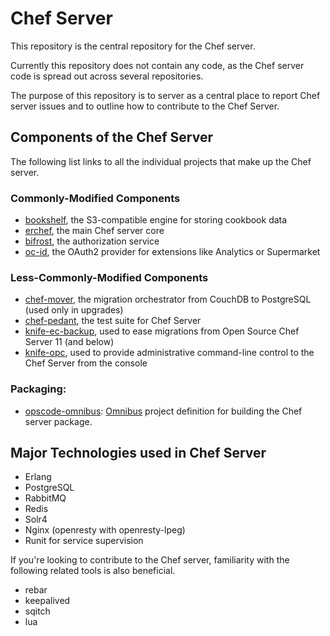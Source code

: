 # Chef Server

This repository is the central repository for the Chef server.

Currently this repository does not contain any code, as the Chef server
code is spread out across several repositories.

The purpose of this repository is to server as a central place to report
Chef server issues and to outline how to contribute to the Chef Server.

## Components of the Chef Server

The following list links to all the individual projects that make up the
Chef server.

### Commonly-Modified Components

* [bookshelf](http://github.com/opscode/bookshelf), the S3-compatible engine for storing cookbook data
* [erchef](http://github.com/opscode/erchef), the main Chef server core
* [bifrost](http://github.com/opscode/oc_bifrost), the authorization service
* [oc-id](http://github.com/opscode/oc-id), the OAuth2 provider for extensions like Analytics or Supermarket

### Less-Commonly-Modified Components

* [chef-mover](http://github.com/opscode/chef-mover), the migration orchestrator from CouchDB to PostgreSQL (used only in upgrades)
* [chef-pedant](http://github.com/opscode/oc-chef-pedant), the test suite for Chef Server
* [knife-ec-backup](http://github.com/opscode/knife-ec-backup), used to ease migrations from Open Source Chef Server 11 (and below)
* [knife-opc](http://github.com/opscode/knife-opc), used to provide administrative command-line control to the Chef Server from the console

### Packaging:

* [opscode-omnibus](http://github.com/opscode/opscode-omnibus): [Omnibus](http://github.com/opscode/omnibus) project definition for building the Chef server package.

## Major Technologies used in Chef Server

* Erlang
* PostgreSQL
* RabbitMQ
* Redis
* Solr4
* Nginx (openresty with openresty-lpeg)
* Runit for service supervision

If you're looking to contribute to the Chef server, familiarity with the following related tools is also beneficial.

* rebar
* keepalived
* sqitch
* lua
